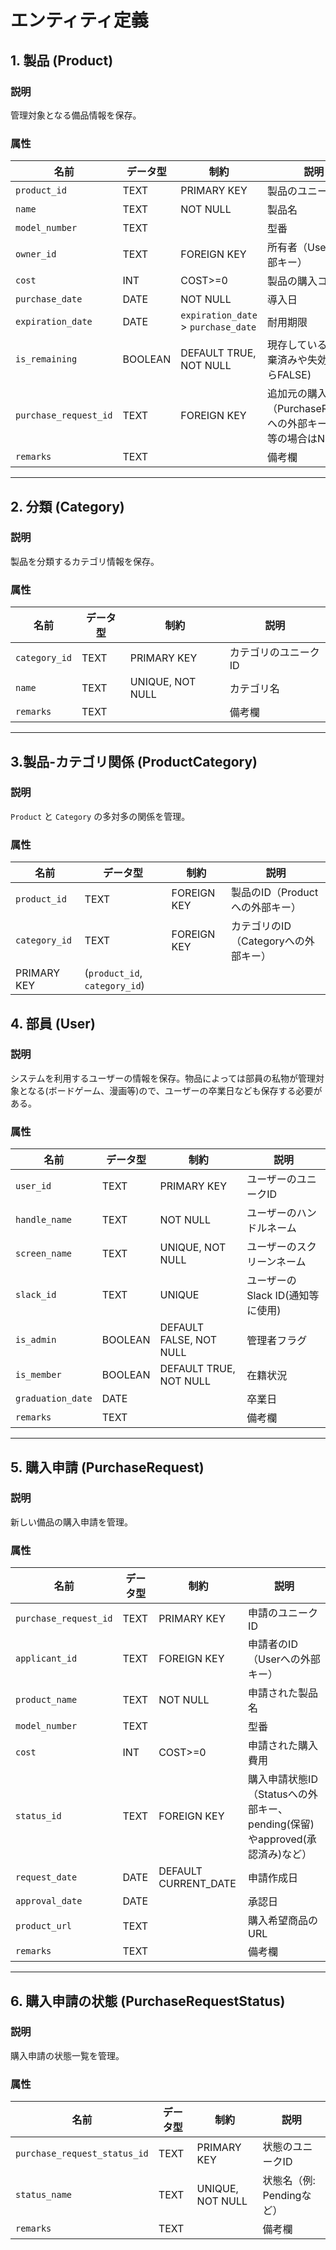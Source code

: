 # エンティティ定義

## 1. 製品 (Product)
### 説明
管理対象となる備品情報を保存。

### 属性
| 名前                  | データ型 | 制約                                 | 説明                                                                |
| --------------------- | -------- | ------------------------------------ | ------------------------------------------------------------------- |
| `product_id`          | TEXT     | PRIMARY KEY                          | 製品のユニークID                                                    |
| `name`                | TEXT     | NOT NULL                             | 製品名                                                              |
| `model_number`        | TEXT     |                                      | 型番                                                                |
| `owner_id`            | TEXT     | FOREIGN KEY                          | 所有者（Userへの外部キー）                                          |
| `cost`                | INT      | COST>=0                              | 製品の購入コスト                                                    |
| `purchase_date`       | DATE     | NOT NULL                             | 導入日                                                              |
| `expiration_date`     | DATE     | `expiration_date` >  `purchase_date` | 耐用期限                                                            |
| `is_remaining`        | BOOLEAN  | DEFAULT TRUE, NOT NULL               | 現存しているか(廃棄済みや失効済みならFALSE)                         |
| `purchase_request_id` | TEXT     | FOREIGN KEY                          | 追加元の購入申請（PurchaseRequestへの外部キー、寄付等の場合はNULL） |
| `remarks`             | TEXT     |                                      | 備考欄                                                              |

---
## 2. 分類 (Category)
### 説明
製品を分類するカテゴリ情報を保存。

### 属性
| 名前          | データ型 | 制約             | 説明                 |
| ------------- | -------- | ---------------- | -------------------- |
| `category_id` | TEXT     | PRIMARY KEY      | カテゴリのユニークID |
| `name`        | TEXT     | UNIQUE, NOT NULL | カテゴリ名           |
| `remarks`     | TEXT     |                  | 備考欄               |
---

## 3.製品-カテゴリ関係 (ProductCategory)
### 説明
`Product` と `Category` の多対多の関係を管理。

### 属性
| 名前          | データ型                      | 制約        | 説明                                 |
| ------------- | ----------------------------- | ----------- | ------------------------------------ |
| `product_id`  | TEXT                          | FOREIGN KEY | 製品のID（Productへの外部キー）      |
| `category_id` | TEXT                          | FOREIGN KEY | カテゴリのID（Categoryへの外部キー） |
| PRIMARY KEY   | (`product_id`, `category_id`) |             |
## 4. 部員 (User)
### 説明
システムを利用するユーザーの情報を保存。物品によっては部員の私物が管理対象となる(ボードゲーム、漫画等)ので、ユーザーの卒業日なども保存する必要がある。

### 属性
| 名前              | データ型 | 制約                    | 説明                             |
| ----------------- | -------- | ----------------------- | -------------------------------- |
| `user_id`         | TEXT     | PRIMARY KEY             | ユーザーのユニークID             |
| `handle_name`     | TEXT     | NOT NULL                | ユーザーのハンドルネーム         |
| `screen_name`     | TEXT     | UNIQUE, NOT NULL        | ユーザーのスクリーンネーム       |
| `slack_id`        | TEXT     | UNIQUE                  | ユーザーのSlack ID(通知等に使用) |
| `is_admin`        | BOOLEAN  | DEFAULT FALSE, NOT NULL | 管理者フラグ                     |
| `is_member`       | BOOLEAN  | DEFAULT TRUE, NOT NULL  | 在籍状況                         |
| `graduation_date` | DATE     |                         | 卒業日                           |
| `remarks`         | TEXT     |                         | 備考欄                           |


---

## 5. 購入申請 (PurchaseRequest)
### 説明
新しい備品の購入申請を管理。

### 属性
| 名前                  | データ型 | 制約                 | 説明                                                                        |
| --------------------- | -------- | -------------------- | --------------------------------------------------------------------------- |
| `purchase_request_id` | TEXT     | PRIMARY KEY          | 申請のユニークID                                                            |
| `applicant_id`        | TEXT     | FOREIGN KEY          | 申請者のID（Userへの外部キー）                                              |
| `product_name`        | TEXT     | NOT NULL             | 申請された製品名                                                            |
| `model_number`        | TEXT     |                      | 型番                                                                        |
| `cost`                | INT      | COST>=0              | 申請された購入費用                                                          |
| `status_id`           | TEXT     | FOREIGN KEY          | 購入申請状態ID（Statusへの外部キー、pending(保留)やapproved(承認済み)など） |
| `request_date`        | DATE     | DEFAULT CURRENT_DATE | 申請作成日                                                                  |
| `approval_date`       | DATE     |                      | 承認日                                                                      |
| `product_url`         | TEXT     |                      | 購入希望商品のURL                                                           |
| `remarks`             | TEXT     |                      | 備考欄                                                                      |

---
## 6. 購入申請の状態 (PurchaseRequestStatus)
### 説明
購入申請の状態一覧を管理。

### 属性
| 名前                         | データ型 | 制約             | 説明                      |
| ---------------------------- | -------- | ---------------- | ------------------------- |
| `purchase_request_status_id` | TEXT     | PRIMARY KEY      | 状態のユニークID          |
| `status_name`                | TEXT     | UNIQUE, NOT NULL | 状態名（例: Pendingなど） |
| `remarks`                    | TEXT     |                  | 備考欄                    |




